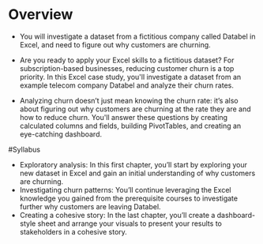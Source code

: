 # Overview
- You will investigate a dataset from a fictitious company called Databel in Excel, and need to figure out why customers are churning.

- Are you ready to apply your Excel skills to a fictitious dataset? For subscription-based businesses, reducing customer churn is a top priority. In this Excel case study, you'll investigate a dataset from an example telecom company Databel and analyze their churn rates.

- Analyzing churn doesn’t just mean knowing the churn rate: it’s also about figuring out why customers are churning at the rate they are and how to reduce churn. You'll answer these questions by creating calculated columns and fields, building PivotTables, and creating an eye-catching dashboard.

#Syllabus

- Exploratory analysis: In this first chapter, you’ll start by exploring your new dataset in Excel and gain an initial understanding of why customers are churning.
- Investigating churn patterns: You’ll continue leveraging the Excel knowledge you gained from the prerequisite courses to investigate further why customers are leaving Databel.
- Creating a cohesive story: In the last chapter, you’ll create a dashboard-style sheet and arrange your visuals to present your results to stakeholders in a cohesive story.
